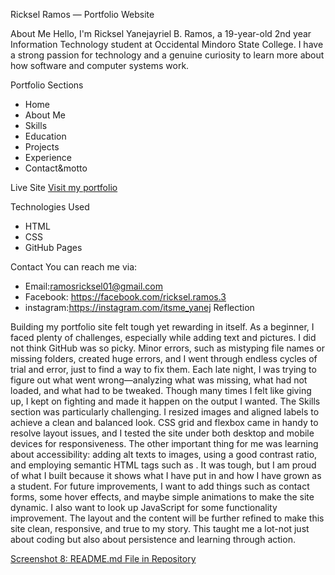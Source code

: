  Ricksel Ramos — Portfolio Website

About Me
Hello, I'm Ricksel Yanejayriel B. Ramos, a 19-year-old 2nd year Information Technology student at Occidental Mindoro State College. I have a strong passion for technology and a genuine curiosity to learn more about how software and computer systems work.

Portfolio Sections
- Home
- About Me
- Skills
- Education
- Projects
- Experience
- Contact&motto

Live Site
[Visit my portfolio](https://rickselramos.github.io/Ramos-PORTFOLIO/)

Technologies Used
- HTML
- CSS
- GitHub Pages

Contact
You can reach me via:
- Email:ramosricksel01@gmail.com
- Facebook: https://facebook.com/ricksel.ramos.3
- instagram:https://instagram.com/itsme_yanej
Reflection

Building my portfolio site felt tough yet rewarding in itself. As a beginner, I faced plenty of challenges, especially while adding text and pictures. I did not think GitHub was so picky. Minor errors, such as mistyping file names or missing folders, created huge errors, and I went through endless cycles of trial and error, just to find a way to fix them. Each late night, I was trying to figure out what went wrong—analyzing what was missing, what had not loaded, and what had to be tweaked. Though many times I felt like giving up, I kept on fighting and made it happen on the output I wanted. The Skills section was particularly challenging. I resized images and aligned labels to achieve a clean and balanced look. CSS grid and flexbox came in handy to resolve layout issues, and I tested the site under both desktop and mobile devices for responsiveness. 
The other important thing for me was learning about accessibility: adding alt texts to images, using a good contrast ratio, and employing semantic HTML tags such as . It was tough, but I am proud of what I built because it shows what I have put in and how I have grown as a student. 
For future improvements, I want to add things such as contact forms, some hover effects, and maybe simple animations to make the site dynamic. I also want to look up JavaScript for some functionality improvement. The layout and the content will be further refined to make this site clean, responsive, and true to my story. This taught me a lot-not just about coding but also about persistence and learning through action.

[Screenshot 8: README.md File in Repository](your-screenshot-file.png)
